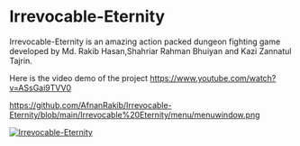# Irrevocable-Eternity
Irrevocable-Eternity is an amazing action packed dungeon fighting game developed by Md. Rakib Hasan,Shahriar Rahman Bhuiyan and Kazi Zannatul Tajrin.

Here is the video demo of the project
https://www.youtube.com/watch?v=ASsGai9TVV0

https://github.com/AfnanRakib/Irrevocable-Eternity/blob/main/Irrevocable%20Eternity/menu/menuwindow.png

[![Irrevocable-Eternity](https://img.youtube.com/vi/ASsGai9TVV0/0.jpg)](https://www.youtube.com/watch?v=ASsGai9TVV0)
